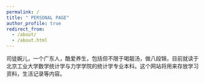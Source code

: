 ```yaml
---
permalink: /
title: " PERSONAL PAGE"
author_profile: true
redirect_from: 
  - /about/
  - /about.html
---
```


  司徒婉儿，一个广东人，酷爱养生，包括但不限于喝靓汤，做八段锦，目前就读于北京工业大学数学统计学与力学学院的统计学专业本科。这个网站将用来存放学习资料，生活记录等内容。
